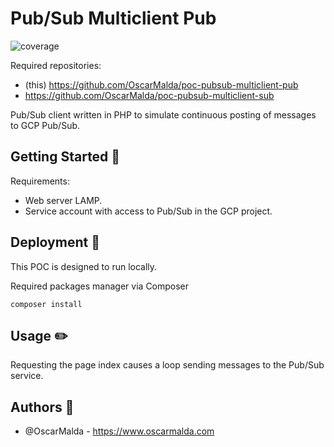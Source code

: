 # Pub/Sub Multiclient Pub
![coverage](https://img.shields.io/badge/Developed%20by-Oscar-orange)

Required repositories:
* (this) https://github.com/OscarMalda/poc-pubsub-multiclient-pub
* https://github.com/OscarMalda/poc-pubsub-multiclient-sub

Pub/Sub client written in PHP to simulate continuous posting of messages to GCP Pub/Sub.

## Getting Started 📖
Requirements:
* Web server LAMP.
* Service account with access to Pub/Sub in the GCP project.

## Deployment 🚀
This POC is designed to run locally.

Required packages manager via Composer
```
composer install
```

## Usage ✏️
Requesting the page index causes a loop sending messages to the Pub/Sub service.

## Authors 🐒
* @OscarMalda - https://www.oscarmalda.com